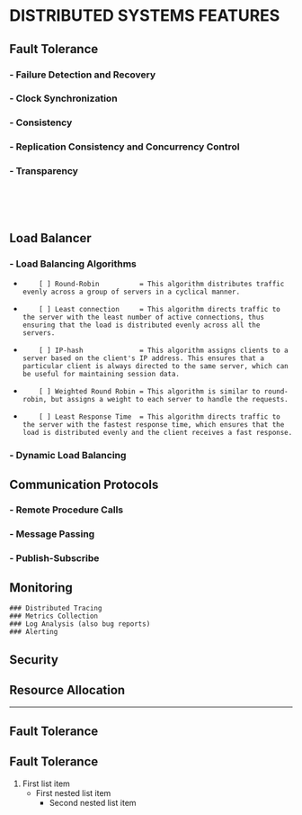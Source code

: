 # DISTRIBUTED SYSTEMS FEATURES

## Fault Tolerance
###  - Failure Detection and Recovery
###  - Clock Synchronization
###  - Consistency
###  - Replication Consistency and Concurrency Control
###  - Transparency

<br><br><br>

## Load Balancer
### - Load Balancing Algorithms
-         [ ] Round-Robin          = This algorithm distributes traffic evenly across a group of servers in a cyclical manner.
-         [ ] Least connection     = This algorithm directs traffic to the server with the least number of active connections, thus ensuring that the load is distributed evenly across all the servers.
-         [ ] IP-hash              = This algorithm assigns clients to a server based on the client's IP address. This ensures that a particular client is always directed to the same server, which can be useful for maintaining session data.
-         [ ] Weighted Round Robin = This algorithm is similar to round-robin, but assigns a weight to each server to handle the requests.
-         [ ] Least Response Time  = This algorithm directs traffic to the server with the fastest response time, which ensures that the load is distributed evenly and the client receives a fast response.

### - Dynamic Load Balancing

## Communication Protocols
###  - Remote Procedure Calls
###  - Message Passing
###  - Publish-Subscribe

## Monitoring
    ### Distributed Tracing
    ### Metrics Collection
    ### Log Analysis (also bug reports)
    ### Alerting

## Security

## Resource Allocation


--------------------------------------------------------------------------------------------------------------------
## Fault Tolerance

## Fault Tolerance


1.   First list item
     - First nested list item
       - Second nested list item